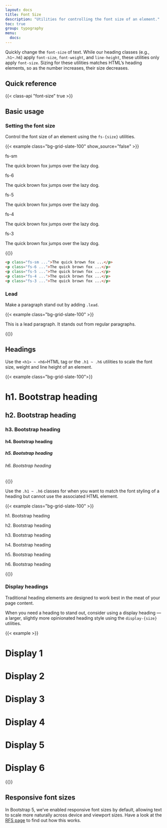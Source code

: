 ```yaml
---
layout: docs
title: Font Size
description: "Utilities for controlling the font size of an element."
toc: true
group: typography
menu:
  docs:    
---
```


Quickly change the `font-size` of text. While our heading classes (e.g., `.h1`–`.h6`) apply `font-size`, `font-weight`, and `line-height`, these utilities only apply `font-size`. Sizing for these utilities matches HTML’s heading elements, so as the number increases, their size decreases.

## Quick reference

{{< class-api "font-size" true >}}

## Basic usage

### Setting the font size

Control the font size of an element using the `fs-{size}` utilities.

{{< example class="bg-grid-slate-100" show_source="false" >}}
<div class="d-flex flex-column gap-5">
  <div>
    <span class="text-muted fs-sm fw-medium mb-3">fs-sm</span>
    <p class="fs-sm fw-semibold">The quick brown fox jumps over the lazy dog.</p>
  </div>
  <div>
    <span class="text-muted fs-sm fw-medium mb-3">fs-6</span>
    <p class="fs-6 fw-semibold">The quick brown fox jumps over the lazy dog.</p>
  </div>
  <div>
    <span class="text-muted fs-sm fw-medium mb-3">fs-5</span>
    <p class="fs-5 fw-semibold">The quick brown fox jumps over the lazy dog.</p>
  </div>
  <div>
    <span class="text-muted fs-sm fw-medium mb-3">fs-4</span>
    <p class="fs-4 fw-semibold">The quick brown fox jumps over the lazy dog.</p>
  </div>
  <div>
    <span class="text-muted fs-sm fw-medium mb-3">fs-3</span>
    <p class="fs-3 fw-semibold">The quick brown fox jumps over the lazy dog.</p>
  </div>
</div>
{{</ example >}}

```html
<p class="fs-sm ...">The quick brown fox ...</p>
<p class="fs-6 ...">The quick brown fox ...</p>
<p class="fs-5 ...">The quick brown fox ...</p>
<p class="fs-4 ...">The quick brown fox ...</p>
<p class="fs-3 ...">The quick brown fox ...</p>
```


### Lead

Make a paragraph stand out by adding `.lead`.

{{< example class="bg-grid-slate-100" >}}
<p class="lead">
  This is a lead paragraph. It stands out from regular paragraphs.
</p>
{{</ example >}}

## Headings

Use the `<h1> ~ <h6>`HTML tag or the `.h1 ~ .h6` utilities to scale the font size, weight and line height of an element.

{{< example class="bg-grid-slate-100">}}
  <h1>h1. Bootstrap heading</h1>
  <h2>h2. Bootstrap heading</h2>
  <h3>h3. Bootstrap heading</h3>
  <h4>h4. Bootstrap heading</h4>
  <h5>h5. Bootstrap heading</h5>
  <h6>h6. Bootstrap heading</h6>
{{</ example >}}

Use the `.h1 ~ .h6` classes for when you want to match the font styling of a heading but cannot use the associated HTML element.

{{< example class="bg-grid-slate-100" >}}
<p class="h1">h1. Bootstrap heading</p>
<p class="h2">h2. Bootstrap heading</p>
<p class="h3">h3. Bootstrap heading</p>
<p class="h4">h4. Bootstrap heading</p>
<p class="h5">h5. Bootstrap heading</p>
<p class="h6">h6. Bootstrap heading</p>
{{</ example >}}

### Display headings

Traditional heading elements are designed to work best in the meat of your page content. 

When you need a heading to stand out, consider using a display heading — a larger, slightly more opinionated heading style using the `display-{size}` utilities.

{{< example >}}
<h1 class="display-1">Display 1</h1>
<h1 class="display-2">Display 2</h1>
<h1 class="display-3">Display 3</h1>
<h1 class="display-4">Display 4</h1>
<h1 class="display-5">Display 5</h1>
<h1 class="display-6">Display 6</h1>
{{</ example >}}

## Responsive font sizes 

In Bootstrap 5, we’ve enabled responsive font sizes by default, allowing text to scale more naturally across device and viewport sizes. Have a look at the [RFS page](https://getbootstrap.com/docs/5.2/getting-started/rfs/) to find out how this works.